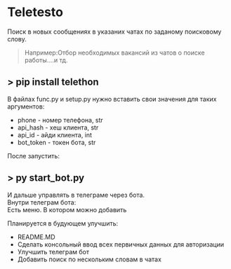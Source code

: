# Teletesto 
Поиск в новых сообщениях в указаних чатах по заданому поисковому слову.  
> Например:Отбор необходимых вакансий из чатов о поиске работы....и тд.  


## > pip install telethon 

В файлах func.py и setup.py нужно вставить свои значения для таких аргументов:  
* phone - номер телефона, str
* api_hash - хеш клиента, str 
* api_id - айди клиента, int 
* bot_token - токен бота, str  

После запустить:
## > py start_bot.py  
И дальше управлять в телеграме через бота.  
Внутри телеграм бота:  
Есть меню. В котором можно добавить


Планируется в будующем улучшить:  
  * README.MD
  * Сделать консольный ввод всех первичных данных для авторизации
  * Улучшить телеграм бот
  * Добавить поиск по нескольким словам в чатах
  
  


